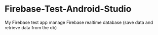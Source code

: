 # Firebase-Test-Android-Studio

My Firebase test app manage Firebase realtime database (save data and retrieve data from the db)
